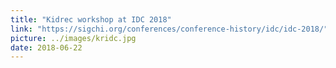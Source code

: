 ```yaml
---
title: "Kidrec workshop at IDC 2018"
link: "https://sigchi.org/conferences/conference-history/idc/idc-2018/"
picture: ../images/kridc.jpg
date: 2018-06-22
---
```

